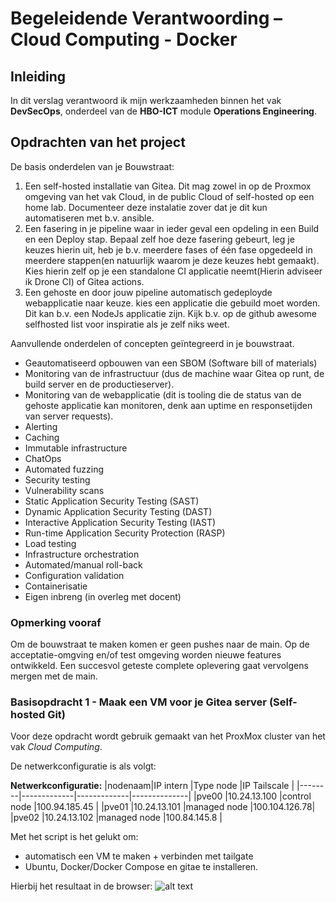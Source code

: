 # Begeleidende Verantwoording – Cloud Computing - Docker

## Inleiding

In dit verslag verantwoord ik mijn werkzaamheden binnen het vak **DevSecOps**, onderdeel van de **HBO-ICT** module **Operations Engineering**.  

## Opdrachten van het project

De basis onderdelen van je Bouwstraat:
1. Een self-hosted installatie van Gitea. Dit mag zowel in op de Proxmox omgeving van het vak Cloud,
in de public Cloud of self-hosted op een home lab. Documenteer deze instalatie zover dat je dit kun
automatiseren met b.v. ansible.
2. Een fasering in je pipeline waar in ieder geval een opdeling in een Build en een Deploy stap. Bepaal
zelf hoe deze fasering gebeurt, leg je keuzes hierin uit, heb je b.v. meerdere fases of één fase
opgedeeld in meerdere stappen(en natuurlijk waarom je deze keuzes hebt gemaakt). Kies hierin zelf
op je een standalone CI applicatie neemt(Hierin adviseer ik Drone CI) of Gitea actions.
3. Een gehoste en door jouw pipeline automatisch gedeployde webapplicatie naar keuze. kies een
applicatie die gebuild moet worden. Dit kan b.v. een NodeJs applicatie zijn. Kijk b.v. op de github
awesome selfhosted list voor inspiratie als je zelf niks weet.

Aanvullende onderdelen of concepten geïntegreerd in je bouwstraat.
- Geautomatiseerd opbouwen van een SBOM (Software bill of materials)
- Monitoring van de infrastructuur (dus de machine waar Gitea op runt, de build server en de
productieserver).
- Monitoring van de webapplicatie (dit is tooling die de status van de gehoste applicatie kan
monitoren, denk aan uptime en responsetijden van server requests).
- Alerting
- Caching
- Immutable infrastructure
- ChatOps
- Automated fuzzing
- Security testing
- Vulnerability scans
- Static Application Security Testing (SAST)
- Dynamic Application Security Testing (DAST)
- Interactive Application Security Testing (IAST)
- Run-time Application Security Protection (RASP)
- Load testing
- Infrastructure orchestration
- Automated/manual roll-back
- Configuration validation
- Containerisatie
- Eigen inbreng (in overleg met docent)

### Opmerking vooraf

Om de bouwstraat te maken komen er geen pushes naar de main. Op de acceptatie-omgving en/of test omgeving worden nieuwe features ontwikkeld.
Een succesvol geteste complete oplevering gaat vervolgens mergen met de main.

### Basisopdracht 1 - Maak een VM voor je Gitea server (Self-hosted Git)

Voor deze opdracht wordt gebruik gemaakt van het ProxMox cluster van het vak *Cloud Computing*.  

De netwerkconfiguratie is als volgt:

**Netwerkconfiguratie:**
|nodenaam|IP intern    |Type node    |IP Tailscale  |
|--------|-------------|-------------|--------------|
|pve00   |10.24.13.100 |control node |100.94.185.45 |
|pve01   |10.24.13.101 |managed node |100.104.126.78|
|pve02   |10.24.13.102 |managed node |100.84.145.8  |

Met het script is het gelukt om:
- automatisch een VM te maken + verbinden met tailgate
- Ubuntu, Docker/Docker Compose en gitae te installeren. 

Hierbij het resultaat in de browser:
![alt text](Screenshots\gitae-online.png)

